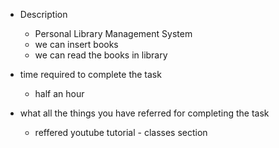 - Description

  - Personal Library Management System
  - we can insert books
  - we can read the books in library

- time required to complete the task

  - half an hour

- what all the things you have referred for completing the task

  - reffered youtube tutorial - classes section
